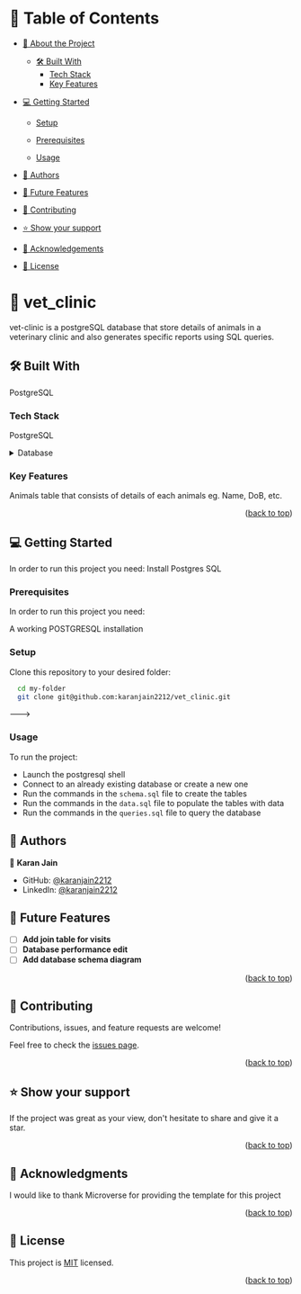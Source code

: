 


<!-- TABLE OF CONTENTS -->

# 📗 Table of Contents

- [📖 About the Project](#about-project)
  - [🛠 Built With](#built-with)
    - [Tech Stack](#tech-stack)
    - [Key Features](#key-features)

- [💻 Getting Started](#getting-started)
  - [Setup](#setup)
  - [Prerequisites](#prerequisites)

  - [Usage](#usage)
 
- [👥 Authors](#authors)
- [🔭 Future Features](#future-features)
- [🤝 Contributing](#contributing)
- [⭐️ Show your support](#support)
- [🙏 Acknowledgements](#acknowledgements)

- [📝 License](#license)

<!-- PROJECT DESCRIPTION -->

# 📖 vet_clinic <a name="about-project"></a>

vet-clinic is a postgreSQL database that store details of animals in a veterinary clinic and also generates specific reports using SQL queries.



## 🛠 Built With <a name="built-with"></a>
PostgreSQL

### Tech Stack <a name="tech-stack"></a>
PostgreSQL





<details>
<summary>Database</summary>
  <ul>
    <li><a href="https://www.postgresql.org/">PostgreSQL</a></li>
  </ul>
</details>

<!-- Features -->

### Key Features <a name="key-features"></a>



Animals table that consists of details of each animals eg. Name, DoB, etc.

<p align="right">(<a href="#readme-top">back to top</a>)</p>

<!-- GETTING STARTED -->

## 💻 Getting Started <a name="getting-started"></a>

In order to run this project you need: Install Postgres SQL



### Prerequisites

In order to run this project you need:

A working POSTGRESQL installation


### Setup

Clone this repository to your desired folder:

```sh
  cd my-folder
  git clone git@github.com:karanjain2212/vet_clinic.git
```
--->


### Usage

To run the project:
- Launch the postgresql shell
- Connect to an already existing database or create a new one
- Run the commands in the `schema.sql` file to create the tables
- Run the commands in the `data.sql` file to populate the tables with data
- Run the commands in the `queries.sql` file to query the database


<!-- AUTHORS -->

## 👥 Authors <a name="authors"></a>


👤 **Karan Jain**

- GitHub: [@karanjain2212](https://github.com/karanjain2212)
- LinkedIn: [@karanjain2212](https://linkedin.com/in/karanjain2212)


<!-- FUTURE FEATURES -->

## 🔭 Future Features <a name="future-features"></a>


- [ ] **Add join table for visits**
- [ ] **Database performance edit**
- [ ] **Add database schema diagram**

<p align="right">(<a href="#readme-top">back to top</a>)</p>

<!-- CONTRIBUTING -->

## 🤝 Contributing <a name="contributing"></a>

Contributions, issues, and feature requests are welcome!

Feel free to check the [issues page](https://github.com/karanJ2212/vet_clinic/issues).

<p align="right">(<a href="#readme-top">back to top</a>)</p>

<!-- SUPPORT -->

## ⭐️ Show your support <a name="support"></a>


If the project was great as your view, don't hesitate to share and give it a star.

<p align="right">(<a href="#readme-top">back to top</a>)</p>

<!-- ACKNOWLEDGEMENTS -->

## 🙏 Acknowledgments <a name="acknowledgements"></a>


I would like to thank Microverse for providing the template for this project

<p align="right">(<a href="#readme-top">back to top</a>)</p>


<!-- LICENSE -->

## 📝 License <a name="license"></a>

This project is [MIT](https://github.com/karanJ2212/vet_clinic/blob/dev/LICENSE.md) licensed.


<p align="right">(<a href="#readme-top">back to top</a>)</p>
